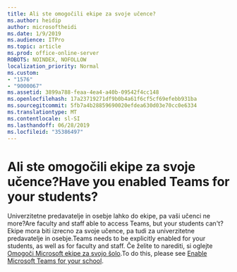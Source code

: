 ```yaml
---
title: Ali ste omogočili ekipe za svoje učence?
ms.author: heidip
author: microsoftheidi
ms.date: 1/9/2019
ms.audience: ITPro
ms.topic: article
ms.prod: office-online-server
ROBOTS: NOINDEX, NOFOLLOW
localization_priority: Normal
ms.custom:
- "1576"
- "9000067"
ms.assetid: 3899a788-feaa-4ea4-a40b-09542f4cc148
ms.openlocfilehash: 17a23719271df9b0b4a61f6cf5cf69efebb931ba
ms.sourcegitcommit: 5fb7a4b28859690020efdea630d03e70cc0e6334
ms.translationtype: MT
ms.contentlocale: sl-SI
ms.lasthandoff: 06/28/2019
ms.locfileid: "35386497"
---
```

# <a name="have-you-enabled-teams-for-your-students"></a><span data-ttu-id="9afab-102">Ali ste omogočili ekipe za svoje učence?</span><span class="sxs-lookup"><span data-stu-id="9afab-102">Have you enabled Teams for your students?</span></span>

<span data-ttu-id="9afab-103">Univerzitetne predavatelje in osebje lahko do ekipe, pa vaši učenci ne more?</span><span class="sxs-lookup"><span data-stu-id="9afab-103">Are faculty and staff able to access Teams, but your students can't?</span></span> <span data-ttu-id="9afab-104">Ekipe mora biti izrecno za svoje učence, pa tudi za univerzitetne predavatelje in osebje.</span><span class="sxs-lookup"><span data-stu-id="9afab-104">Teams needs to be explicitly enabled for your students, as well as for faculty and staff.</span></span> <span data-ttu-id="9afab-105">Če želite to narediti, si oglejte [Omogoči Microsoft ekipe za svojo šolo](https://docs.microsoft.com/education/get-started/enable-microsoft-teams).</span><span class="sxs-lookup"><span data-stu-id="9afab-105">To do this, please see [Enable Microsoft Teams for your school](https://docs.microsoft.com/education/get-started/enable-microsoft-teams).</span></span>
  